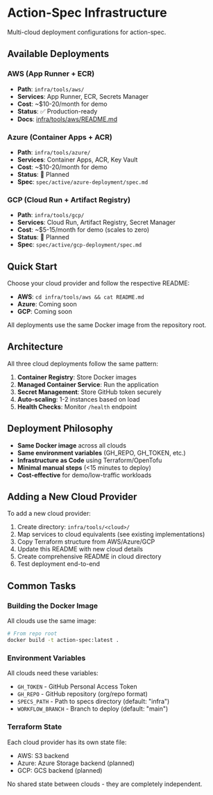 # Action-Spec Infrastructure

Multi-cloud deployment configurations for action-spec.

## Available Deployments

### AWS (App Runner + ECR)
- **Path**: `infra/tools/aws/`
- **Services**: App Runner, ECR, Secrets Manager
- **Cost**: ~$10-20/month for demo
- **Status**: ✅ Production-ready
- **Docs**: [infra/tools/aws/README.md](./aws/README.md)

### Azure (Container Apps + ACR)
- **Path**: `infra/tools/azure/`
- **Services**: Container Apps, ACR, Key Vault
- **Cost**: ~$10-20/month for demo
- **Status**: 🚧 Planned
- **Spec**: `spec/active/azure-deployment/spec.md`

### GCP (Cloud Run + Artifact Registry)
- **Path**: `infra/tools/gcp/`
- **Services**: Cloud Run, Artifact Registry, Secret Manager
- **Cost**: ~$5-15/month for demo (scales to zero)
- **Status**: 🚧 Planned
- **Spec**: `spec/active/gcp-deployment/spec.md`

## Quick Start

Choose your cloud provider and follow the respective README:

- **AWS**: `cd infra/tools/aws && cat README.md`
- **Azure**: Coming soon
- **GCP**: Coming soon

All deployments use the same Docker image from the repository root.

## Architecture

All three cloud deployments follow the same pattern:
1. **Container Registry**: Store Docker images
2. **Managed Container Service**: Run the application
3. **Secret Management**: Store GitHub token securely
4. **Auto-scaling**: 1-2 instances based on load
5. **Health Checks**: Monitor `/health` endpoint

## Deployment Philosophy

- **Same Docker image** across all clouds
- **Same environment variables** (GH_REPO, GH_TOKEN, etc.)
- **Infrastructure as Code** using Terraform/OpenTofu
- **Minimal manual steps** (<15 minutes to deploy)
- **Cost-effective** for demo/low-traffic workloads

## Adding a New Cloud Provider

To add a new cloud provider:

1. Create directory: `infra/tools/<cloud>/`
2. Map services to cloud equivalents (see existing implementations)
3. Copy Terraform structure from AWS/Azure/GCP
4. Update this README with new cloud details
5. Create comprehensive README in cloud directory
6. Test deployment end-to-end

## Common Tasks

### Building the Docker Image

All clouds use the same image:
```bash
# From repo root
docker build -t action-spec:latest .
```

### Environment Variables

All clouds need these variables:
- `GH_TOKEN` - GitHub Personal Access Token
- `GH_REPO` - GitHub repository (org/repo format)
- `SPECS_PATH` - Path to specs directory (default: "infra")
- `WORKFLOW_BRANCH` - Branch to deploy (default: "main")

### Terraform State

Each cloud provider has its own state file:
- AWS: S3 backend
- Azure: Azure Storage backend (planned)
- GCP: GCS backend (planned)

No shared state between clouds - they are completely independent.
